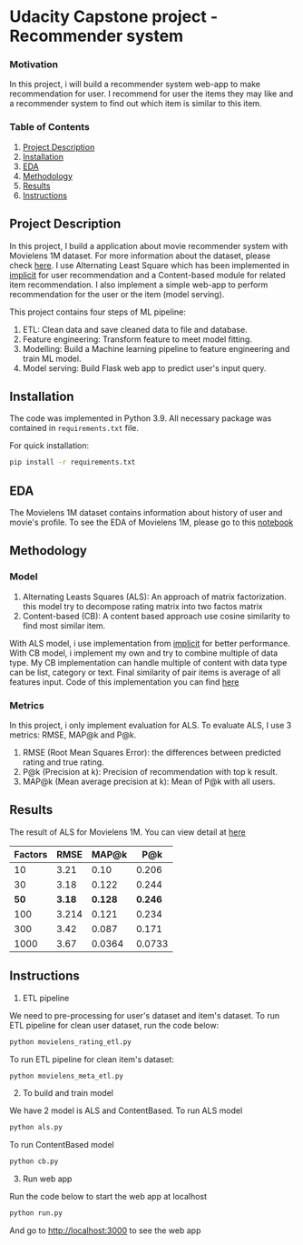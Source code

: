 # Udacity Capstone project - Recommender system

### Motivation
In this project, i will build a recommender system web-app to make recommendation for user. I recommend for user the items they may like and a recommender system to find out which item is similar to this item.
### Table of Contents

1. [Project Description](#motivation)
2. [Installation](#installation)
3. [EDA](#EDA)
4. [Methodology](#method)
5. [Results](#result)
6. [Instructions](#instruc)


## Project Description<a name="motivation"></a>

In this project, I build a application about movie recommender system with Movielens 1M dataset.
For more information about the dataset, please check [here](https://grouplens.org/datasets/movielens/1m/).
I use Alternating Least Square which has been implemented in [implicit](https://github.com/benfred/implicit) for user recommendation and a Content-based module for related item recommendation.
I also implement a simple web-app to perform recommendation for the user or the item (model serving).

This project contains four steps of ML pipeline:

1. ETL: Clean data and save cleaned data to file and database.
2. Feature engineering: Transform feature to meet model fitting.
3. Modelling: Build a Machine learning pipeline to feature engineering and train ML model.
4. Model serving: Build Flask web app to predict user's input query.



## Installation <a name="installation"></a>

The code was implemented in Python 3.9. All necessary package was contained in `requirements.txt` file.

For quick installation:
```sh
pip install -r requirements.txt
```


## EDA <a name="eda"></a>

The Movielens 1M dataset contains information about history of user and movie's profile.
To see the EDA of Movielens 1M, please go to this [notebook](https://github.com/winterlovet44/capstone-recommend/blob/main/notebooks/movielens_ETL_and_EDA.ipynb)


## Methodology <a name="method"></a>

### **Model**

1. Alternating Leasts Squares (ALS): An approach of matrix factorization. this model try to decompose rating matrix into two factos matrix
2. Content-based (CB): A content based approach use cosine similarity to find most similar item.

With ALS model, i use implementation from [implicit](https://github.com/benfred/implicit) for better performance. With CB model, i implement my own and try to combine multiple of data type.
My CB implementation can handle multiple of content with data type can be list, category or text. Final similarity of pair items is average of all features input.
Code of this implementation you can find [here](https://github.com/winterlovet44/capstone-recommend/blob/main/recommend/contentbase.py)


### **Metrics**

In this project, i only implement evaluation for ALS. To evaluate ALS, I use 3 metrics: RMSE, MAP@k and P@k.


1. RMSE (Root Mean Squares Error): the differences between predicted rating and true rating.
2. P@k (Precision at k): Precision of recommendation with top k result.
3. MAP@k (Mean average precision at k): Mean of P@k with all users.


## Results<a name="result"></a>

The result of ALS for Movielens 1M. You can view detail at [here](https://github.com/winterlovet44/capstone-recommend/blob/main/notebooks/ALS-experiment.ipynb)

| Factors | RMSE     | MAP@k     | P@k       |
|---------|----------|-----------|-----------|
| 10      | 3.21     | 0.10      | 0.206     |
| 30      | 3.18     | 0.122     | 0.244     |
| **50**  | **3.18** | **0.128** | **0.246** |
| 100     | 3.214    | 0.121     | 0.234     |
 | 300     | 3.42     | 0.087     | 0.171     |
| 1000    | 3.67     | 0.0364    | 0.0733    |



## Instructions<a name="instruc"></a>

1. ETL pipeline

We need to pre-processing for user's dataset and item's dataset.
To run ETL pipeline for clean user dataset, run the code below:

```bash
python movielens_rating_etl.py
```

To run ETL pipeline for clean item's dataset:

```bash
python movielens_meta_etl.py
```

2. To build and train model

We have 2 model is ALS and ContentBased. 
To run ALS model

```bash
python als.py
```

To run ContentBased model

```bash
python cb.py
```

3. Run web app

Run the code below to start the web app at localhost

```bash
python run.py
```

And go to [http://localhost:3000](http://localhost:3000/) to see the web app



